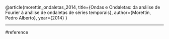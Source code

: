 @article{morettin_ondaletas_2014,
  title={Ondas e Ondaletas: da análise de Fourier à análise de ondaletas de séries temporais},
  author={Morettin, Pedro Alberto},
  year={2014}
}

---

#reference